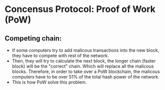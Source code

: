 # Concensus Protocol: Proof of Work (PoW)

## Competing chain:
- If some computers try to add malicous transactions into the new block, they have to compete with rest of the network.
- Then, they will try to calculate the next block, the longer chain (faster block) will be the "correct" chain. Which will replace all the malicous blocks. Therefore, in order to take over a PoW blockchain, the malicous computers have to be over 51% of the total hash power of the network.
- This is how PoW solve this problem.
